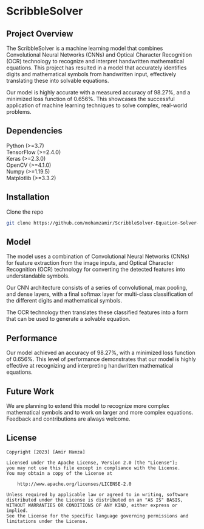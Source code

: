 # ScribbleSolver

 ## Project Overview

 The ScribbleSolver is a machine learning model that combines Convolutional Neural Networks (CNNs) and Optical Character Recognition (OCR) technology to recognize and interpret handwritten mathematical equations. This project has resulted in a model that accurately identifies digits and mathematical symbols from handwritten input, effectively translating these into solvable equations.

 Our model is highly accurate with a measured accuracy of 98.27%, and a minimized loss function of 0.656%. This showcases the successful application of machine learning techniques to solve complex, real-world problems.

 ## Dependencies
 Python (>=3.7) <br>
 TensorFlow (>=2.4.0) <br>
 Keras (>=2.3.0) <br>
 OpenCV (>=4.1.0) <br>
 Numpy (>=1.19.5) <br>
 Matplotlib (>=3.3.2) <br>

 ## Installation
 Clone the repo
 ```bash
 git clone https://github.com/mohamzamir/ScribbleSolver-Equation-Solver-Model
 ```

 ## Model
 The model uses a combination of Convolutional Neural Networks (CNNs) for feature extraction from the image inputs, and Optical Character Recognition (OCR) technology for converting the detected features into understandable symbols.

 Our CNN architecture consists of a series of convolutional, max pooling, and dense layers, with a final softmax layer for multi-class classification of the different digits and mathematical symbols.

 The OCR technology then translates these classified features into a form that can be used to generate a solvable equation.

 ## Performance
 Our model achieved an accuracy of 98.27%, with a minimized loss function of 0.656%. This level of performance demonstrates that our model is highly effective at recognizing and interpreting handwritten mathematical equations.

 ## Future Work
 We are planning to extend this model to recognize more complex mathematical symbols and to work on larger and more complex equations. Feedback and contributions are always welcome.

 ## License
 ```
 Copyright [2023] [Amir Hamza]

 Licensed under the Apache License, Version 2.0 (the "License");
 you may not use this file except in compliance with the License.
 You may obtain a copy of the License at

     http://www.apache.org/licenses/LICENSE-2.0

 Unless required by applicable law or agreed to in writing, software
 distributed under the License is distributed on an "AS IS" BASIS,
 WITHOUT WARRANTIES OR CONDITIONS OF ANY KIND, either express or implied.
 See the License for the specific language governing permissions and
 limitations under the License.
 ```

